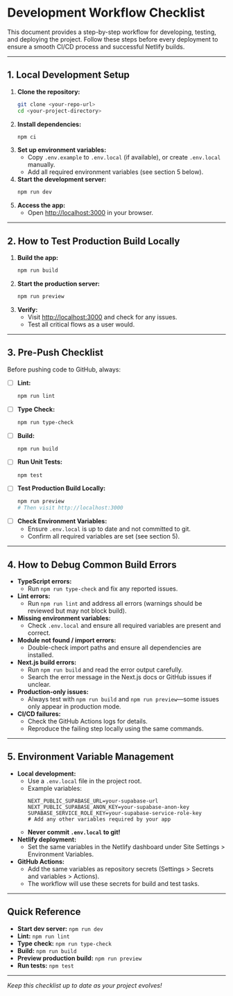 # Development Workflow Checklist

This document provides a step-by-step workflow for developing, testing, and deploying the project. Follow these steps before every deployment to ensure a smooth CI/CD process and successful Netlify builds.

---

## 1. Local Development Setup

1. **Clone the repository:**
   ```sh
   git clone <your-repo-url>
   cd <your-project-directory>
   ```
2. **Install dependencies:**
   ```sh
   npm ci
   ```
3. **Set up environment variables:**
   - Copy `.env.example` to `.env.local` (if available), or create `.env.local` manually.
   - Add all required environment variables (see section 5 below).
4. **Start the development server:**
   ```sh
   npm run dev
   ```
5. **Access the app:**
   - Open [http://localhost:3000](http://localhost:3000) in your browser.

---

## 2. How to Test Production Build Locally

1. **Build the app:**
   ```sh
   npm run build
   ```
2. **Start the production server:**
   ```sh
   npm run preview
   ```
3. **Verify:**
   - Visit [http://localhost:3000](http://localhost:3000) and check for any issues.
   - Test all critical flows as a user would.

---

## 3. Pre-Push Checklist

Before pushing code to GitHub, always:

- [ ] **Lint:**
  ```sh
  npm run lint
  ```
- [ ] **Type Check:**
  ```sh
  npm run type-check
  ```
- [ ] **Build:**
  ```sh
  npm run build
  ```
- [ ] **Run Unit Tests:**
  ```sh
  npm test
  ```
- [ ] **Test Production Build Locally:**
  ```sh
  npm run preview
  # Then visit http://localhost:3000
  ```
- [ ] **Check Environment Variables:**
  - Ensure `.env.local` is up to date and not committed to git.
  - Confirm all required variables are set (see section 5).

---

## 4. How to Debug Common Build Errors

- **TypeScript errors:**
  - Run `npm run type-check` and fix any reported issues.
- **Lint errors:**
  - Run `npm run lint` and address all errors (warnings should be reviewed but may not block build).
- **Missing environment variables:**
  - Check `.env.local` and ensure all required variables are present and correct.
- **Module not found / import errors:**
  - Double-check import paths and ensure all dependencies are installed.
- **Next.js build errors:**
  - Run `npm run build` and read the error output carefully.
  - Search the error message in the Next.js docs or GitHub issues if unclear.
- **Production-only issues:**
  - Always test with `npm run build` and `npm run preview`—some issues only appear in production mode.
- **CI/CD failures:**
  - Check the GitHub Actions logs for details.
  - Reproduce the failing step locally using the same commands.

---

## 5. Environment Variable Management

- **Local development:**
  - Use a `.env.local` file in the project root.
  - Example variables:
    ```env
    NEXT_PUBLIC_SUPABASE_URL=your-supabase-url
    NEXT_PUBLIC_SUPABASE_ANON_KEY=your-supabase-anon-key
    SUPABASE_SERVICE_ROLE_KEY=your-supabase-service-role-key
    # Add any other variables required by your app
    ```
  - **Never commit `.env.local` to git!**
- **Netlify deployment:**
  - Set the same variables in the Netlify dashboard under Site Settings > Environment Variables.
- **GitHub Actions:**
  - Add the same variables as repository secrets (Settings > Secrets and variables > Actions).
  - The workflow will use these secrets for build and test tasks.

---

## Quick Reference

- **Start dev server:** `npm run dev`
- **Lint:** `npm run lint`
- **Type check:** `npm run type-check`
- **Build:** `npm run build`
- **Preview production build:** `npm run preview`
- **Run tests:** `npm test`

---

_Keep this checklist up to date as your project evolves!_ 